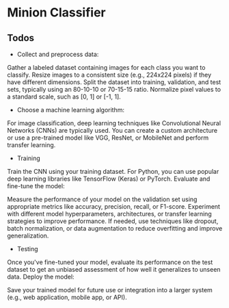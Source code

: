# Minion Classifier


## Todos

* Collect and preprocess data:

Gather a labeled dataset containing images for each class you want to classify.
Resize images to a consistent size (e.g., 224x224 pixels) if they have different dimensions.
Split the dataset into training, validation, and test sets, typically using an 80-10-10 or 70-15-15 ratio.
Normalize pixel values to a standard scale, such as [0, 1] or [-1, 1].

* Choose a machine learning algorithm:

For image classification, deep learning techniques like Convolutional Neural Networks (CNNs) are typically used. You can create a custom architecture or use a pre-trained model like VGG, ResNet, or MobileNet and perform transfer learning.

* Training

Train the CNN using your training dataset. For Python, you can use popular deep learning libraries like TensorFlow (Keras) or PyTorch.
Evaluate and fine-tune the model:

Measure the performance of your model on the validation set using appropriate metrics like accuracy, precision, recall, or F1-score.
Experiment with different model hyperparameters, architectures, or transfer learning strategies to improve performance.
If needed, use techniques like dropout, batch normalization, or data augmentation to reduce overfitting and improve generalization.

* Testing

Once you've fine-tuned your model, evaluate its performance on the test dataset to get an unbiased assessment of how well it generalizes to unseen data.
Deploy the model:

Save your trained model for future use or integration into a larger system (e.g., web application, mobile app, or API).